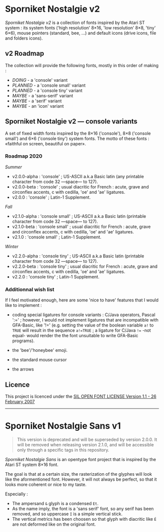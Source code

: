 # Sporniket Nostalgie v2

*Sporniket Nostalgie v2* is a collection of fonts inspired by the Atari ST system : its system fonts ('high resolution' 8×16, 'low resolution' 8×8, 'tiny' 6×6), mouse pointers (standard, bee, ...) and default icons (drive icons, file and folders icons).

## v2 Roadmap

The collection will provide the following fonts, mostly in this order of making :
* _DOING_ - a 'console' variant
* _PLANNED_ - a 'console small' variant
* _PLANNED_ - a 'console tiny' variant
* _MAYBE_ - a 'sans-serif' variant
* _MAYBE_ - a 'serif' variant
* _MAYBE_ - an 'icon' variant

## Sporniket Nostalgie v2 — console variants

A set of fixed width fonts inspired by the 8×16 ('console'), 8×8 ('console small') and 6×6 ('console tiny') system fonts. The motto of these fonts : «faithful on screen, beautiful on paper».

### Roadmap 2020

*Summer*

* v2.0.0-alpha : 'console' ; US-ASCII a.k.a Basic latin (any printable character from code 32 —space— to 127).
* v2.0.0-beta : 'console' ; usual diacritic for French : acute, grave and circonflex accents, c with cedilla, 'oe' and 'ae' ligatures.
* v2.0.0 : 'console' ; Latin-1 Supplement.

*Fall*

* v2.1.0-alpha : 'console small' ; US-ASCII a.k.a Basic latin (printable character from code 32 —space— to 127).
* v2.1.0-beta : 'console small' ; usual diacritic for French : acute, grave and circonflex accents, c with cedilla, 'oe' and 'ae' ligatures.
* v2.1.0 : 'console small' ; Latin-1 Supplement.

*Winter*

* v2.2.0-alpha : 'console tiny' ; US-ASCII a.k.a Basic latin (printable character from code 32 —space— to 127).
* v2.2.0-beta : 'console tiny' ; usual diacritic for French : acute, grave and circonflex accents, c with cedilla, 'oe' and 'ae' ligatures.
* v2.2.0 : 'console tiny' ; Latin-1 Supplement.

### Additionnal wish list

If I feel motivated enough, here are some 'nice to have' features that I would like to implement :

* coding special ligatures for console variants : C/Java operators, Pascal ':=' ; however, I would not implement ligatures that are incompatible with GFA-Basic, like '!=' (e.g. setting the value of the boolean variable `a!` to `TRUE` will result in the sequence `a!=TRUE` ; a ligature for C/Java `!=` -not equal- would render the the font unsuitable to write GFA-Basic programs).

* the 'bee'/'honeybee' emoji.

* the standard mouse cursor

* the arrows

## Licence

This project is licenced under the [SIL OPEN FONT LICENSE Version 1.1 - 26 February 2007](http://scripts.sil.org/OFL)

---

# Sporniket Nostalgie Sans v1

> This version is deprecated and will be superseded by version 2.0.0. It will be removed when releasing version 2.1.0, and will be accessible only through a specific tags in this repository.

*Sporniket Nostalgie Sans* is an opentype font project that is inspired by the Atari ST system 8×16 font.

The goal is that at a certain size, the rasterization of the glyphes will look like the aformentioned font. However,
it will not always be perfect, so that it looks more coherent or nice to my taste.

Especially :
* The ampersand `&` glyph is a condensed `Et`.
* As the name imply, the font is a 'sans serif' font, so any serif has been removed, and so uppercase `I` is a simple
vertical stick.
* The vertical metrics has been choosen so that glyph with diacritic like `É` are not deformed like on the original font.
